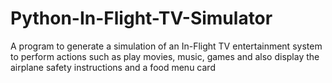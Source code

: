 # Python-In-Flight-TV-Simulator
A program to generate a simulation of an In-Flight TV entertainment system to perform actions such as play movies, music, games and also display the airplane safety instructions and a food menu card
